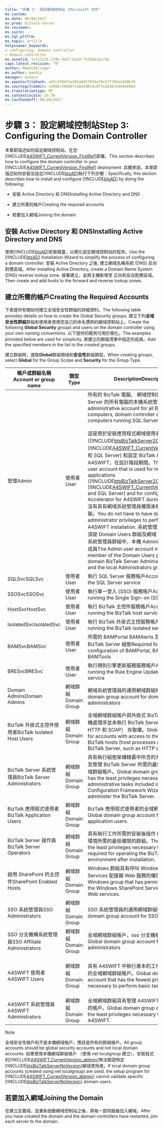 ```yaml
---
title: "步驟 3： 設定網域控制站 |Microsoft 文件"
ms.custom: 
ms.date: 06/08/2017
ms.prod: biztalk-server
ms.reviewer: 
ms.suite: 
ms.tgt_pltfrm: 
ms.topic: article
helpviewer_keywords:
- configuring, domain controller
- domain controller
ms.assetid: 1c513225-378b-4e57-ba29-7532b6cbcc9a
caps.latest.revision: "9"
author: MandiOhlinger
ms.author: mandia
manager: anneta
ms.openlocfilehash: ad3cdf84f5a392a8d5f836e78c57f782e14d0639
ms.sourcegitcommit: cb908c540d8f1a692d01dc8f313e16cb4b4e696d
ms.translationtype: MT
ms.contentlocale: zh-TW
ms.lasthandoff: 09/20/2017
---
```

# <a name="step-3-configuring-the-domain-controller"></a><span data-ttu-id="d6260-102">步驟 3： 設定網域控制站</span><span class="sxs-lookup"><span data-stu-id="d6260-102">Step 3: Configuring the Domain Controller</span></span>
<span data-ttu-id="d6260-103">本章節描述如何設定網域控制站，在您[!INCLUDE[A4SWIFT_CurrentVersion_FirstRef](../../includes/a4swift-currentversion-firstref-md.md)]部署。</span><span class="sxs-lookup"><span data-stu-id="d6260-103">This section describes how to configure the domain controller in your [!INCLUDE[A4SWIFT_CurrentVersion_FirstRef](../../includes/a4swift-currentversion-firstref-md.md)] deployment.</span></span> <span data-ttu-id="d6260-104">具體來說，本章節描述如何安裝及設定[!INCLUDE[btsAD](../../includes/btsad-md.md)]執行下列步驟：</span><span class="sxs-lookup"><span data-stu-id="d6260-104">Specifically, this section describes how to install and configure [!INCLUDE[btsAD](../../includes/btsad-md.md)] by doing the following:</span></span>  
  
-   <span data-ttu-id="d6260-105">安裝 Active Directory 和 DNS</span><span class="sxs-lookup"><span data-stu-id="d6260-105">Installing Active Directory and DNS</span></span>  
  
-   <span data-ttu-id="d6260-106">建立所需的帳戶</span><span class="sxs-lookup"><span data-stu-id="d6260-106">Creating the required accounts</span></span>  
  
-   <span data-ttu-id="d6260-107">若要加入網域</span><span class="sxs-lookup"><span data-stu-id="d6260-107">Joining the domain</span></span>  
  
## <a name="installing-active-directory-and-dns"></a><span data-ttu-id="d6260-108">安裝 Active Directory 和 DNS</span><span class="sxs-lookup"><span data-stu-id="d6260-108">Installing Active Directory and DNS</span></span>  
 <span data-ttu-id="d6260-109">使用[!INCLUDE[btsAD](../../includes/btsad-md.md)]安裝精靈，以簡化設定網域控制站的程序。</span><span class="sxs-lookup"><span data-stu-id="d6260-109">Use the [!INCLUDE[btsAD](../../includes/btsad-md.md)] Installation Wizard to simplify the process of configuring a domain controller.</span></span> <span data-ttu-id="d6260-110">安裝 Active Directory 之後, 建立網域名稱系統 (DNS) 反向對應區域。</span><span class="sxs-lookup"><span data-stu-id="d6260-110">After installing Active Directory, create a Domain Name System (DNS) reverse lookup zone.</span></span> <span data-ttu-id="d6260-111">接著建立，並將主機新增至 正向和反向對應區域。</span><span class="sxs-lookup"><span data-stu-id="d6260-111">Then create and add hosts to the forward and reverse lookup zones.</span></span>  
  
## <a name="creating-the-required-accounts"></a><span data-ttu-id="d6260-112">建立所需的帳戶</span><span class="sxs-lookup"><span data-stu-id="d6260-112">Creating the Required Accounts</span></span>  
 <span data-ttu-id="d6260-113">下表提供有關如何建立全域安全性群組的詳細資料。</span><span class="sxs-lookup"><span data-stu-id="d6260-113">The following table provides details on how to create the Global Security groups.</span></span> <span data-ttu-id="d6260-114">建立下列**全域安全性群組**群組和使用者使用您自己的命名慣例的網域控制站上。</span><span class="sxs-lookup"><span data-stu-id="d6260-114">Create the following **Global Security** groups and users on the domain controller using your own naming conventions.</span></span> <span data-ttu-id="d6260-115">以下提供的範例可用於簡化。</span><span class="sxs-lookup"><span data-stu-id="d6260-115">The examples provided below are used for simplicity.</span></span> <span data-ttu-id="d6260-116">將建立的群組清單中指定的成員。</span><span class="sxs-lookup"><span data-stu-id="d6260-116">Add the specified members in the list to the created groups.</span></span>  
  
 <span data-ttu-id="d6260-117">建立群組時，選取**Global**群組領域和**安全性**群組類型。</span><span class="sxs-lookup"><span data-stu-id="d6260-117">When creating groups, select **Global** for the Group Scope and **Security** for the Group Type.</span></span>  
  
|<span data-ttu-id="d6260-118">帳戶或群組名稱</span><span class="sxs-lookup"><span data-stu-id="d6260-118">Account or group name</span></span>|<span data-ttu-id="d6260-119">類型</span><span class="sxs-lookup"><span data-stu-id="d6260-119">Type</span></span>|<span data-ttu-id="d6260-120">Description</span><span class="sxs-lookup"><span data-stu-id="d6260-120">Description</span></span>|<span data-ttu-id="d6260-121">成員</span><span class="sxs-lookup"><span data-stu-id="d6260-121">Members</span></span>|  
|---------------------------|----------|-----------------|-------------|  
|<span data-ttu-id="d6260-122">管理</span><span class="sxs-lookup"><span data-stu-id="d6260-122">Admin</span></span>|<span data-ttu-id="d6260-123">使用者</span><span class="sxs-lookup"><span data-stu-id="d6260-123">User</span></span>|<span data-ttu-id="d6260-124">所有的 BizTalk 電腦、 網域控制站及執行 SQL Server 的所有電腦的本機系統管理帳戶。</span><span class="sxs-lookup"><span data-stu-id="d6260-124">Local administrative account for all BizTalk computers, domain controller and all computers running SQL Server.</span></span><br /><br /> <span data-ttu-id="d6260-125">這是用於安裝應用程式網域使用者帳戶 ([!INCLUDE[btsBizTalkServer2006r3](../../includes/btsbiztalkserver2006r3-md.md)]， [!INCLUDE[A4SWIFT_CurrentVersion_abbrev](../../includes/a4swift-currentversion-abbrev-md.md)]，和 SQL Server) 和設定 BizTalk Accelerator for A4SWIFT，在設計階段期間。</span><span class="sxs-lookup"><span data-stu-id="d6260-125">This is a domain user account that is used for installing applications ([!INCLUDE[btsBizTalkServer2006r3](../../includes/btsbiztalkserver2006r3-md.md)], [!INCLUDE[A4SWIFT_CurrentVersion_abbrev](../../includes/a4swift-currentversion-abbrev-md.md)], and SQL Server) and for configuring BizTalk Accelerator for A4SWIFT during design time.</span></span> <span data-ttu-id="d6260-126">沒有具有網域系統管理員權限來執行 A4SWIFT 安裝。</span><span class="sxs-lookup"><span data-stu-id="d6260-126">You do not have to have domain administrator privileges to perform the A4SWIFT installation.</span></span> <span data-ttu-id="d6260-127">系統管理員使用者帳戶必須是 Domain Users 群組及網域 BizTalk Server 系統管理員群組中，本機 Administrators 群組的成員</span><span class="sxs-lookup"><span data-stu-id="d6260-127">The Admin user account must be a member of the Domain Users group, the domain BizTalk Server Administrators group, and the local Administrators group</span></span>||  
|<span data-ttu-id="d6260-128">SQLSvc</span><span class="sxs-lookup"><span data-stu-id="d6260-128">SQLSvc</span></span>|<span data-ttu-id="d6260-129">使用者</span><span class="sxs-lookup"><span data-stu-id="d6260-129">User</span></span>|<span data-ttu-id="d6260-130">執行 SQL Server 服務帳戶</span><span class="sxs-lookup"><span data-stu-id="d6260-130">Account for running the SQL Server service</span></span>||  
|<span data-ttu-id="d6260-131">SSOSvc</span><span class="sxs-lookup"><span data-stu-id="d6260-131">SSOSvc</span></span>|<span data-ttu-id="d6260-132">使用者</span><span class="sxs-lookup"><span data-stu-id="d6260-132">User</span></span>|<span data-ttu-id="d6260-133">執行單一登入 (SSO) 服務帳戶</span><span class="sxs-lookup"><span data-stu-id="d6260-133">Account for running the Single Sign-on (SSO) service</span></span>||  
|<span data-ttu-id="d6260-134">HostSvc</span><span class="sxs-lookup"><span data-stu-id="d6260-134">HostSvc</span></span>|<span data-ttu-id="d6260-135">使用者</span><span class="sxs-lookup"><span data-stu-id="d6260-135">User</span></span>|<span data-ttu-id="d6260-136">執行 BizTalk 主控件服務帳戶</span><span class="sxs-lookup"><span data-stu-id="d6260-136">Account for running the BizTalk host service</span></span>||  
|<span data-ttu-id="d6260-137">IsolatedSvc</span><span class="sxs-lookup"><span data-stu-id="d6260-137">IsolatedSvc</span></span>|<span data-ttu-id="d6260-138">使用者</span><span class="sxs-lookup"><span data-stu-id="d6260-138">User</span></span>|<span data-ttu-id="d6260-139">執行 BizTalk 外掛式主控服務帳戶</span><span class="sxs-lookup"><span data-stu-id="d6260-139">Account for running the BizTalk isolated service</span></span>||  
|<span data-ttu-id="d6260-140">BAMSvc</span><span class="sxs-lookup"><span data-stu-id="d6260-140">BAMSvc</span></span>|<span data-ttu-id="d6260-141">使用者</span><span class="sxs-lookup"><span data-stu-id="d6260-141">User</span></span>|<span data-ttu-id="d6260-142">所需的 BAMPortal BAMAlerts 及 BAMTools 的 BizTalk Server 組態</span><span class="sxs-lookup"><span data-stu-id="d6260-142">Required for BizTalk Server configuration of BAMPortal, BAMAlerts, and BAMTools</span></span>||  
|<span data-ttu-id="d6260-143">BRESvc</span><span class="sxs-lookup"><span data-stu-id="d6260-143">BRESvc</span></span>|<span data-ttu-id="d6260-144">使用者</span><span class="sxs-lookup"><span data-stu-id="d6260-144">User</span></span>|<span data-ttu-id="d6260-145">執行規則引擎更新服務服務帳戶</span><span class="sxs-lookup"><span data-stu-id="d6260-145">Account for running the Rule Engine Update Service service</span></span>||  
|<span data-ttu-id="d6260-146">Domain Admins</span><span class="sxs-lookup"><span data-stu-id="d6260-146">Domain Admins</span></span>|<span data-ttu-id="d6260-147">網域群組</span><span class="sxs-lookup"><span data-stu-id="d6260-147">Domain Group</span></span>|<span data-ttu-id="d6260-148">網域系統管理員的通用網域群組帳戶</span><span class="sxs-lookup"><span data-stu-id="d6260-148">Global domain group account for domain administrators</span></span>||  
|<span data-ttu-id="d6260-149">BizTalk 外掛式主控件使用者</span><span class="sxs-lookup"><span data-stu-id="d6260-149">BizTalk Isolated Host Users</span></span>|<span data-ttu-id="d6260-150">網域群組</span><span class="sxs-lookup"><span data-stu-id="d6260-150">Domain Group</span></span>|<span data-ttu-id="d6260-151">全域網域群組帳戶與外掛式 BizTalk 主控件 （主機處理序並未執行 BizTalk Server 中，例如 HTTP 和 SOAP） 存取權。</span><span class="sxs-lookup"><span data-stu-id="d6260-151">Global domain group for accounts with access to the Isolated BizTalk hosts (host processes not running on BizTalk Server, such as HTTP and SOAP).</span></span>|<span data-ttu-id="d6260-152">\<IsolatedSvc >， \<HostSvc ></span><span class="sxs-lookup"><span data-stu-id="d6260-152">\<IsolatedSvc>, \<HostSvc></span></span>|  
|<span data-ttu-id="d6260-153">BizTalk Server 系統管理員</span><span class="sxs-lookup"><span data-stu-id="d6260-153">BizTalk Server Administrators</span></span>|<span data-ttu-id="d6260-154">網域群組</span><span class="sxs-lookup"><span data-stu-id="d6260-154">Domain Group</span></span>|<span data-ttu-id="d6260-155">具有執行組態架構精靈中所含的系統管理工作，以及管理 BizTalk Server 所需的最低權限的全域網域群組帳戶。</span><span class="sxs-lookup"><span data-stu-id="d6260-155">Global domain group account that has the least privileges necessary to perform administrative tasks included in the Configuration Framework Wizard and to administer the BizTalk Server.</span></span>|<span data-ttu-id="d6260-156">\<系統管理員 ></span><span class="sxs-lookup"><span data-stu-id="d6260-156">\<Admin></span></span>|  
|<span data-ttu-id="d6260-157">BizTalk 應用程式使用者</span><span class="sxs-lookup"><span data-stu-id="d6260-157">BizTalk Application Users</span></span>|<span data-ttu-id="d6260-158">網域群組</span><span class="sxs-lookup"><span data-stu-id="d6260-158">Domain Group</span></span>|<span data-ttu-id="d6260-159">BizTalk 應用程式使用者的全域網域群組帳戶。</span><span class="sxs-lookup"><span data-stu-id="d6260-159">Global domain group account for BizTalk application users.</span></span>|<span data-ttu-id="d6260-160">\<HostSvc ></span><span class="sxs-lookup"><span data-stu-id="d6260-160">\<HostSvc></span></span>|  
|<span data-ttu-id="d6260-161">BizTalk Server 操作員</span><span class="sxs-lookup"><span data-stu-id="d6260-161">BizTalk Server Operators</span></span>|<span data-ttu-id="d6260-162">網域群組</span><span class="sxs-lookup"><span data-stu-id="d6260-162">Domain Group</span></span>|<span data-ttu-id="d6260-163">具有執行工作所需的安裝後操作 BizTalk Server 環境所需的最低權限的群組。</span><span class="sxs-lookup"><span data-stu-id="d6260-163">The group that has the least privileges necessary to perform tasks required for operating the BizTalk Server environment after installation.</span></span>||  
|<span data-ttu-id="d6260-164">啟用 SharePoint 的主控件</span><span class="sxs-lookup"><span data-stu-id="d6260-164">SharePoint Enabled Hosts</span></span>|<span data-ttu-id="d6260-165">網域群組</span><span class="sxs-lookup"><span data-stu-id="d6260-165">Domain Group</span></span>|<span data-ttu-id="d6260-166">Windows 群組具有呼叫 Windows SharePoint Services 配接器 Web 服務的權限。</span><span class="sxs-lookup"><span data-stu-id="d6260-166">The Windows group that has permissions to call the Windows SharePoint Services Adapter Web services.</span></span>|<span data-ttu-id="d6260-167">\<HostSvc ></span><span class="sxs-lookup"><span data-stu-id="d6260-167">\<HostSvc></span></span>|  
|<span data-ttu-id="d6260-168">SSO 系統管理員</span><span class="sxs-lookup"><span data-stu-id="d6260-168">SSO Administrators</span></span>|<span data-ttu-id="d6260-169">網域群組</span><span class="sxs-lookup"><span data-stu-id="d6260-169">Domain Group</span></span>|<span data-ttu-id="d6260-170">SSO 系統管理員的通用網域群組帳戶。</span><span class="sxs-lookup"><span data-stu-id="d6260-170">Global domain group account for SSO administrators.</span></span>|<span data-ttu-id="d6260-171">\<系統管理員 >， \<SSOSvc ></span><span class="sxs-lookup"><span data-stu-id="d6260-171">\<Admin>, \<SSOSvc></span></span>|  
|<span data-ttu-id="d6260-172">SSO 分支機構系統管理員</span><span class="sxs-lookup"><span data-stu-id="d6260-172">SSO Affiliate Administrators</span></span>|<span data-ttu-id="d6260-173">網域群組</span><span class="sxs-lookup"><span data-stu-id="d6260-173">Domain Group</span></span>|<span data-ttu-id="d6260-174">全域網域群組帳戶，sso 分支機構系統管理員</span><span class="sxs-lookup"><span data-stu-id="d6260-174">Global domain group account for SSO affiliate administrators</span></span>|<span data-ttu-id="d6260-175">\<系統管理員 ></span><span class="sxs-lookup"><span data-stu-id="d6260-175">\<Admin></span></span>|  
|<span data-ttu-id="d6260-176">A4SWIFT 使用者</span><span class="sxs-lookup"><span data-stu-id="d6260-176">A4SWIFT Users</span></span>|<span data-ttu-id="d6260-177">網域群組</span><span class="sxs-lookup"><span data-stu-id="d6260-177">Domain Group</span></span>|<span data-ttu-id="d6260-178">具有 A4SWIFT 中執行基本的工作所需的最低權限的全域網域群組帳戶。</span><span class="sxs-lookup"><span data-stu-id="d6260-178">Global domain group account that has the fewest privileges necessary to perform basic tasks in A4SWIFT.</span></span>|<span data-ttu-id="d6260-179">\<HostSvc >、 其他網路使用者</span><span class="sxs-lookup"><span data-stu-id="d6260-179">\<HostSvc>, Additional Network Users</span></span>|  
|<span data-ttu-id="d6260-180">A4SWIFT 系統管理員</span><span class="sxs-lookup"><span data-stu-id="d6260-180">A4SWIFT Administrators</span></span>|<span data-ttu-id="d6260-181">網域群組</span><span class="sxs-lookup"><span data-stu-id="d6260-181">Domain Group</span></span>|<span data-ttu-id="d6260-182">全域網域群組具有管理 A4SWIFT 所需的最低權限的帳戶。</span><span class="sxs-lookup"><span data-stu-id="d6260-182">Global domain group account that has the least privileges necessary to administer A4SWIFT.</span></span>|<span data-ttu-id="d6260-183">\<系統管理員 ></span><span class="sxs-lookup"><span data-stu-id="d6260-183">\<Admin></span></span>|  
  
> [!NOTE]
>  <span data-ttu-id="d6260-184">全域安全性帳戶和不是本機網域帳戶，應該是所有的群組帳戶。</span><span class="sxs-lookup"><span data-stu-id="d6260-184">All group accounts should be global security accounts and not local domain accounts.</span></span> <span data-ttu-id="d6260-185">如果使用本機網域群組帳戶 （使用 net localgroup 建立），安裝程式的[!INCLUDE[A4SWIFT_CurrentVersion_abbrev](../../includes/a4swift-currentversion-abbrev-md.md)]無法驗證特定[!INCLUDE[btsBizTalkServerNoVersion](../../includes/btsbiztalkservernoversion-md.md)]網域使用者。</span><span class="sxs-lookup"><span data-stu-id="d6260-185">If local domain group accounts (created using net localgroup) are used, the setup program for [!INCLUDE[A4SWIFT_CurrentVersion_abbrev](../../includes/a4swift-currentversion-abbrev-md.md)] cannot validate specific [!INCLUDE[btsBizTalkServerNoVersion](../../includes/btsbiztalkservernoversion-md.md)] domain users.</span></span>  
  
## <a name="joining-the-domain"></a><span data-ttu-id="d6260-186">若要加入網域</span><span class="sxs-lookup"><span data-stu-id="d6260-186">Joining the Domain</span></span>  
 <span data-ttu-id="d6260-187">在建立定義域，並重新啟動網域控制站之後，將每一部伺服器加入網域。</span><span class="sxs-lookup"><span data-stu-id="d6260-187">After you have created the domain and the domain controllers have restarted, join each server to the domain.</span></span>